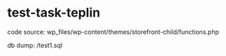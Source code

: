 # test-task-teplin

code source:
wp_files/wp-content/themes/storefront-child/functions.php

db dump:
/test1.sql
